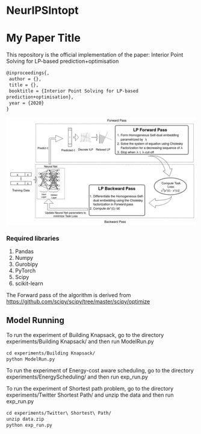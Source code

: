 # NeurIPSIntopt

# My Paper Title

This repository is the official implementation of the paper: Interior Point Solving for LP-based prediction+optimisation
```
@inproceedings{,
 author = {},
 title = {},
 booktitle = {Interior Point Solving for LP-based prediction+optimisation},
 year = {2020}
}
```
![Alt text](AbstractFig.jpg?raw=true "Optional Title")

### Required libraries

1. Pandas
2. Numpy
3. Gurobipy
4. PyTorch
5. Scipy
6. scikit-learn

The Forward pass of the algorithm is derived from https://github.com/scipy/scipy/tree/master/scipy/optimize


## Model Running

To run the experiment of Building Knapsack, go to the directory experiments/Building Knapsack/ and then run ModelRun.py

```train
cd experiments/Building Knapsack/
python ModelRun.py
```
To run the experiment of Energy-cost aware scheduling, go to the directory experiments/EnergyScheduling/ and then run exp_run.py

To run the experiment of Shortest path problem, go to the directory experiments/Twitter Shortest Path/ and unzip the data and then run exp_run.py
```train
cd experiments/Twitter\ Shortest\ Path/
unzip data.zip
python exp_run.py
```


